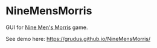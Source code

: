 # NineMensMorris
GUI for [Nine Men's Morris](https://en.wikipedia.org/wiki/Nine_men%27s_morris) game. 

See demo here: https://grudus.github.io/NineMensMorris/
